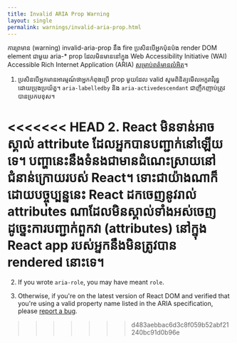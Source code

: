```yaml
---
title: Invalid ARIA Prop Warning
layout: single
permalink: warnings/invalid-aria-prop.html
---
```


ការព្រមាន (warning) invalid-aria-prop នឹង fire ប្រសិនបើអ្នកប៉ុនប៉ង render DOM element ជាមួយ aria-* prop ដែលមិនមាននៅក្នុង Web Accessibility Initiative (WAI) Accessible Rich Internet Application (ARIA) [សម្រាប់ពត៌មានលំអិត](https://www.w3.org/TR/wai-aria-1.1/#states_and_properties)។

1. ប្រសិនបើអ្នកមានអារម្មណ៍ថាអ្នកកំពុងប្រើ prop មួយដែល valid សូមពិនិត្យមើលអក្ខរាវិរុទ្ធដោយប្រុងប្រយ័ត្ន។ `aria-labelledby` និង `aria-activedescendant` ជាញឹកញាប់ត្រូវបានប្រកបខុស។

<<<<<<< HEAD
2. React មិនទាន់អាចស្គាល់ attribute ដែលអ្នកបានបញ្ជាក់នៅឡើយទេ។ បញ្ហានេះនឹងទំនងជាមានដំណេះស្រាយនៅជំនាន់ក្រោយរបស់ React។ ទោះជាយ៉ាងណាក៏ដោយបច្ចុប្បន្ននេះ React ដកចេញនូវរាល់ attributes ណាដែលមិនស្គាល់ទាំងអស់ចេញ ដូច្នេះការបញ្ជាក់ពួកវា (attributes) នៅក្នុង React app របស់អ្នកនឹងមិនត្រូវបាន rendered នេាះទេ។
=======
2. If you wrote `aria-role`, you may have meant `role`.

3. Otherwise, if you're on the latest version of React DOM and verified that you're using a valid property name listed in the ARIA specification, please [report a bug](https://github.com/facebook/react/issues/new/choose).
>>>>>>> d483aebbac6d3c8f059b52abf21240bc91d0b96e
